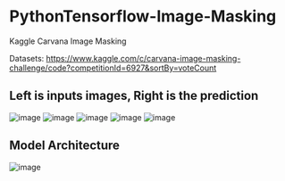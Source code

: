 # PythonTensorflow-Image-Masking
Kaggle Carvana Image Masking

Datasets: https://www.kaggle.com/c/carvana-image-masking-challenge/code?competitionId=6927&sortBy=voteCount

## Left is inputs images, Right is the prediction
![image](https://github.com/weisting-kw/PythonTensorflow-Image-Masking/blob/main/example/example1.png)
![image](https://github.com/weisting-kw/PythonTensorflow-Image-Masking/blob/main/example/example2.png)
![image](https://github.com/weisting-kw/PythonTensorflow-Image-Masking/blob/main/example/example3.png)
![image](https://github.com/weisting-kw/PythonTensorflow-Image-Masking/blob/main/example/example4.png)
![image](https://github.com/weisting-kw/PythonTensorflow-Image-Masking/blob/main/example/example5.png)

## Model Architecture

![image](https://github.com/weisting-kw/PythonTensorflow-Image-Masking/blob/main/U_net_model.png)

